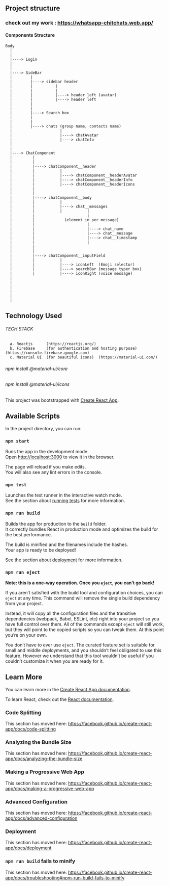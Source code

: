 ## Project structure

### check out my work : https://whatsapp-chitchats.web.app/

#### Components Structure

    Body
      |
      |
      |----> Login
      |
      |
      |----> SideBar
      |        |
      |        |----> sidebar header
      |        |          |
      |        |          |
      |        |          |----> header left (avatar)
      |        |          |----> header left
      |        |
      |        |
      |        |----> Search box
      |        |
      |        |
      |        |----> chats (group name, contacts name)
      |                     |
      |                     |----> chatAvatar
      |                     |----> chatInfo
      |
      |
      |----> ChatComponent
      |         |
      |         |
      |         |----> chatComponent__header
      |         |           |
      |         |           |----> chatComponent__headerAvatar
      |         |           |----> chatComponent__headerInfo
      |         |           |----> chatComponent__headerIcons
      |         |
      |         |
      |         |----> chatComponent__body
      |         |           |
      |         |           |----> chat__messages
      |         |           |           |
      |         |                       |
      |         |             (element in per message)
      |         |                       |
      |         |                       |----> chat_name
      |         |                       |----> chat__message
      |         |                       |----> chat__timestamp
      |         |                       |
      |         |
      |         |
      |         |----> chatComponent__inputField
      |         |           |
      |         |           |----> iconLeft  (Emoji selector)
      |         |           |----> searchBar (message typer box)
      |         |           |----> iconRight (voice message)
      |
      |
      |
      |
      |
      |

## Technology Used

###### TECH STACK

      a. Reactjs      (https://reactjs.org/)
      b. Firebase     (for authentication and hosting purpose)  (https://console.firebase.google.com)
      c. Material UI  (for beautiful icons)  (https://material-ui.com/)

###### npm install @material-ui/core

###### npm install @material-ui/icons

This project was bootstrapped with [Create React App](https://github.com/facebook/create-react-app).

## Available Scripts

In the project directory, you can run:

### `npm start`

Runs the app in the development mode.<br />
Open [http://localhost:3000](http://localhost:3000) to view it in the browser.

The page will reload if you make edits.<br />
You will also see any lint errors in the console.

### `npm test`

Launches the test runner in the interactive watch mode.<br />
See the section about [running tests](https://facebook.github.io/create-react-app/docs/running-tests) for more information.

### `npm run build`

Builds the app for production to the `build` folder.<br />
It correctly bundles React in production mode and optimizes the build for the best performance.

The build is minified and the filenames include the hashes.<br />
Your app is ready to be deployed!

See the section about [deployment](https://facebook.github.io/create-react-app/docs/deployment) for more information.

### `npm run eject`

**Note: this is a one-way operation. Once you `eject`, you can’t go back!**

If you aren’t satisfied with the build tool and configuration choices, you can `eject` at any time. This command will remove the single build dependency from your project.

Instead, it will copy all the configuration files and the transitive dependencies (webpack, Babel, ESLint, etc) right into your project so you have full control over them. All of the commands except `eject` will still work, but they will point to the copied scripts so you can tweak them. At this point you’re on your own.

You don’t have to ever use `eject`. The curated feature set is suitable for small and middle deployments, and you shouldn’t feel obligated to use this feature. However we understand that this tool wouldn’t be useful if you couldn’t customize it when you are ready for it.

## Learn More

You can learn more in the [Create React App documentation](https://facebook.github.io/create-react-app/docs/getting-started).

To learn React, check out the [React documentation](https://reactjs.org/).

### Code Splitting

This section has moved here: https://facebook.github.io/create-react-app/docs/code-splitting

### Analyzing the Bundle Size

This section has moved here: https://facebook.github.io/create-react-app/docs/analyzing-the-bundle-size

### Making a Progressive Web App

This section has moved here: https://facebook.github.io/create-react-app/docs/making-a-progressive-web-app

### Advanced Configuration

This section has moved here: https://facebook.github.io/create-react-app/docs/advanced-configuration

### Deployment

This section has moved here: https://facebook.github.io/create-react-app/docs/deployment

### `npm run build` fails to minify

This section has moved here: https://facebook.github.io/create-react-app/docs/troubleshooting#npm-run-build-fails-to-minify
